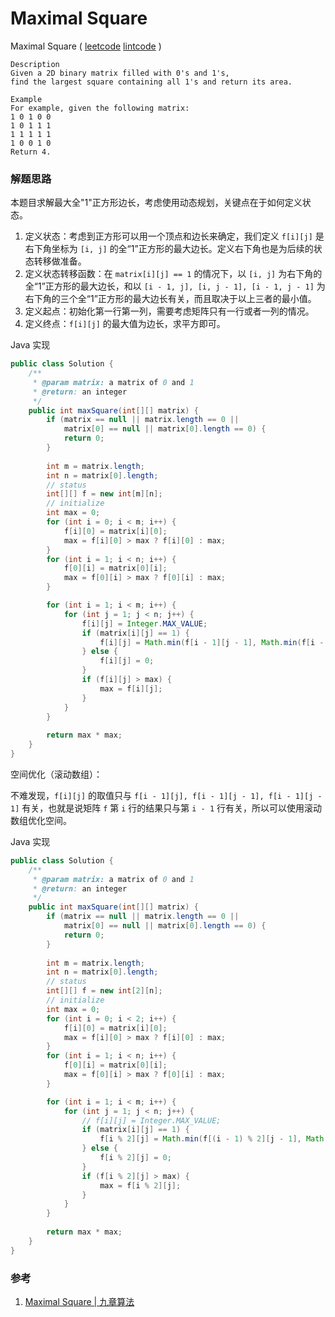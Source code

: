 #  Maximal Square

 Maximal Square  ( [leetcode]()  [lintcode](http://www.lintcode.com/en/problem/maximal-square/) )

```
Description
Given a 2D binary matrix filled with 0's and 1's, 
find the largest square containing all 1's and return its area.

Example
For example, given the following matrix:
1 0 1 0 0
1 0 1 1 1
1 1 1 1 1
1 0 0 1 0
Return 4.
```

### 解题思路

本题目求解最大全"1"正方形边长，考虑使用动态规划，关键点在于如何定义状态。

1. 定义状态：考虑到正方形可以用一个顶点和边长来确定，我们定义 `f[i][j]` 是右下角坐标为 `[i, j]` 的全“1”正方形的最大边长。定义右下角也是为后续的状态转移做准备。
2. 定义状态转移函数：在 `matrix[i][j] == 1` 的情况下，以 `[i, j]` 为右下角的全“1”正方形的最大边长，和以 `[i - 1, j], [i, j - 1], [i - 1, j - 1]` 为右下角的三个全“1”正方形的最大边长有关，而且取决于以上三者的最小值。
3. 定义起点：初始化第一行第一列，需要考虑矩阵只有一行或者一列的情况。
4. 定义终点：`f[i][j]` 的最大值为边长，求平方即可。

Java 实现

```java
public class Solution {
    /**
     * @param matrix: a matrix of 0 and 1
     * @return: an integer
     */
    public int maxSquare(int[][] matrix) {
        if (matrix == null || matrix.length == 0 ||
            matrix[0] == null || matrix[0].length == 0) {
            return 0;        
        }
        
        int m = matrix.length;
        int n = matrix[0].length;
        // status
        int[][] f = new int[m][n];
        // initialize
        int max = 0;
        for (int i = 0; i < m; i++) {
            f[i][0] = matrix[i][0];
            max = f[i][0] > max ? f[i][0] : max;
        }
        for (int i = 1; i < n; i++) {
            f[0][i] = matrix[0][i];
            max = f[0][i] > max ? f[0][i] : max;
        }

        for (int i = 1; i < m; i++) {
            for (int j = 1; j < n; j++) {
                f[i][j] = Integer.MAX_VALUE;
                if (matrix[i][j] == 1) {
                    f[i][j] = Math.min(f[i - 1][j - 1], Math.min(f[i - 1][j], f[i][j - 1])) + 1;
                } else {
                    f[i][j] = 0;   
                }
                if (f[i][j] > max) {
                    max = f[i][j];
                }
            }
        }
        
        return max * max;
    }
}
```

空间优化（滚动数组）：

不难发现，`f[i][j]` 的取值只与 `f[i - 1][j], f[i - 1][j - 1], f[i - 1][j - 1]` 有关，也就是说矩阵 `f` 第 `i` 行的结果只与第 `i - 1` 行有关，所以可以使用滚动数组优化空间。

Java 实现

```java
public class Solution {
    /**
     * @param matrix: a matrix of 0 and 1
     * @return: an integer
     */
    public int maxSquare(int[][] matrix) {
        if (matrix == null || matrix.length == 0 ||
            matrix[0] == null || matrix[0].length == 0) {
            return 0;        
        }
        
        int m = matrix.length;
        int n = matrix[0].length;
        // status
        int[][] f = new int[2][n];
        // initialize
        int max = 0;
        for (int i = 0; i < 2; i++) {
            f[i][0] = matrix[i][0];
            max = f[i][0] > max ? f[i][0] : max;
        }
        for (int i = 1; i < n; i++) {
            f[0][i] = matrix[0][i];
            max = f[0][i] > max ? f[0][i] : max;
        }

        for (int i = 1; i < m; i++) {
            for (int j = 1; j < n; j++) {
                // f[i][j] = Integer.MAX_VALUE;
                if (matrix[i][j] == 1) {
                    f[i % 2][j] = Math.min(f[(i - 1) % 2][j - 1], Math.min(f[(i - 1) % 2][j], f[i % 2][j - 1])) + 1;
                } else {
                    f[i % 2][j] = 0;   
                }
                if (f[i % 2][j] > max) {
                    max = f[i % 2][j];
                }
            }
        }
        
        return max * max;
    }
}
```

 

### 参考

1. [Maximal Square | 九章算法](http://www.jiuzhang.com/solutions/maximal-square/)